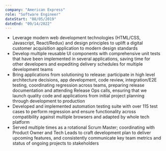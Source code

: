 ```yaml
---
company: "American Express"
role: "Software Engineer"
dateStart: "08/05/2019"
dateEnd: "09/14/2022"
---
```


- Leverage modern web development technologies (HTML/CSS, Javascript, React/Redux) and design principles to uplift a digital customer acquisition application to modern design standards
- Develop multiple reusable UI components with comprehensive unit tests that have been implemented in several applications, saving time for other developers and expediting delivery schedules for multiple development teams
- Bring applications from solutioning to release: participate in high level architecture decisions, app development, code review, integration/E2E testing, coordinating regression across teams, preparing release documentation and attending Release Ops calls, ensuring that we launch quality code and applications from initial project planning through development to production
- Developed and implemented automation testing suite with over 115 test cases to perform regression and ensure functionality across compatibility against multiple browsers and adapted by whole tech platform
- Served multiple times as a rotational Scrum Master; coordinating with Product Owner and Tech Leads to craft development plan to deliver upcoming features, and consistently communicate key team metrics and status of ongoing projects to stakeholders
